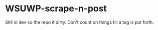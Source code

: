 WSUWP-scrape-n-post
===================

Still in dev so the repo it dirty.  Don't count on things till a tag is put forth.  
